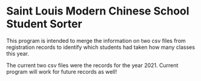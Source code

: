 # Saint Louis Modern Chinese School Student Sorter

This program is intended to merge the information on two csv files from registration records to identify which students had taken how many classes this year.

The current two csv files were the records for the year 2021.
Current program will work for future records as well!
